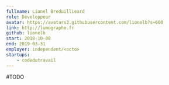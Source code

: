 ```yaml
---
fullname: Lionel Breduillieard
role: Développeur
avatar: https://avatars3.githubusercontent.com/lionelb?s=600
link: http://lumographe.fr
github: lionelb
start: 2018-10-08
end: 2019-03-31 
employer: independent/<octo>
startups:
    - codedutravail
---
```


#TODO

